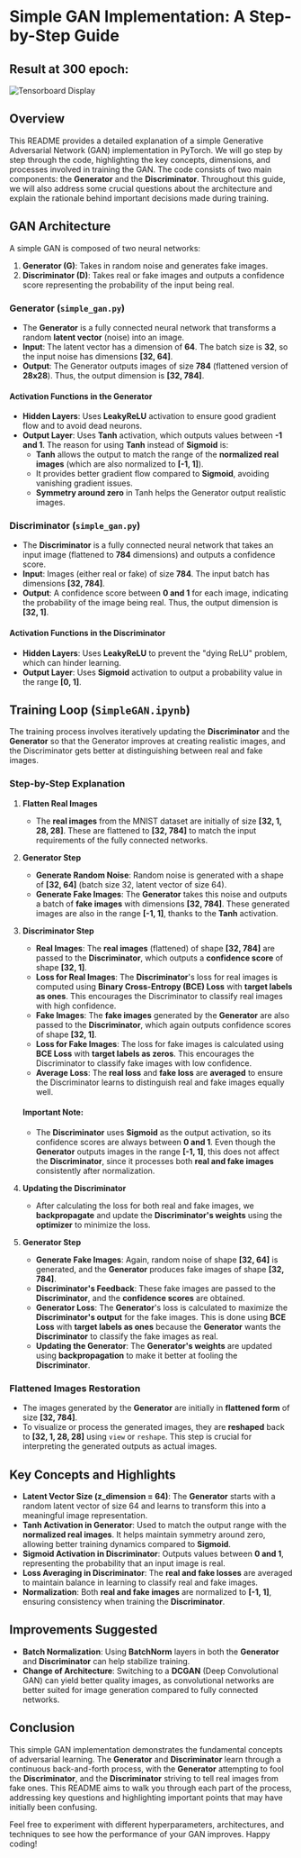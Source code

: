 # Simple GAN Implementation: A Step-by-Step Guide

## Result at 300 epoch:

![Tensorboard Display](generative_adversarial_network/step_300.png)
## Overview
This README provides a detailed explanation of a simple Generative Adversarial Network (GAN) implementation in PyTorch. We will go step by step through the code, highlighting the key concepts, dimensions, and processes involved in training the GAN. The code consists of two main components: the **Generator** and the **Discriminator**. Throughout this guide, we will also address some crucial questions about the architecture and explain the rationale behind important decisions made during training.

## GAN Architecture
A simple GAN is composed of two neural networks:
1. **Generator (G)**: Takes in random noise and generates fake images.
2. **Discriminator (D)**: Takes real or fake images and outputs a confidence score representing the probability of the input being real.

### Generator (`simple_gan.py`)
- The **Generator** is a fully connected neural network that transforms a random **latent vector** (noise) into an image.
- **Input**: The latent vector has a dimension of **64**. The batch size is **32**, so the input noise has dimensions **[32, 64]**.
- **Output**: The Generator outputs images of size **784** (flattened version of **28x28**). Thus, the output dimension is **[32, 784]**.

#### Activation Functions in the Generator
- **Hidden Layers**: Uses **LeakyReLU** activation to ensure good gradient flow and to avoid dead neurons.
- **Output Layer**: Uses **Tanh** activation, which outputs values between **-1 and 1**. The reason for using **Tanh** instead of **Sigmoid** is:
  - **Tanh** allows the output to match the range of the **normalized real images** (which are also normalized to **[-1, 1]**).
  - It provides better gradient flow compared to **Sigmoid**, avoiding vanishing gradient issues.
  - **Symmetry around zero** in Tanh helps the Generator output realistic images.

### Discriminator (`simple_gan.py`)
- The **Discriminator** is a fully connected neural network that takes an input image (flattened to **784** dimensions) and outputs a confidence score.
- **Input**: Images (either real or fake) of size **784**. The input batch has dimensions **[32, 784]**.
- **Output**: A confidence score between **0 and 1** for each image, indicating the probability of the image being real. Thus, the output dimension is **[32, 1]**.

#### Activation Functions in the Discriminator
- **Hidden Layers**: Uses **LeakyReLU** to prevent the "dying ReLU" problem, which can hinder learning.
- **Output Layer**: Uses **Sigmoid** activation to output a probability value in the range **[0, 1]**.

## Training Loop (`SimpleGAN.ipynb`)
The training process involves iteratively updating the **Discriminator** and the **Generator** so that the Generator improves at creating realistic images, and the Discriminator gets better at distinguishing between real and fake images.

### Step-by-Step Explanation
1. **Flatten Real Images**
   - The **real images** from the MNIST dataset are initially of size **[32, 1, 28, 28]**. These are flattened to **[32, 784]** to match the input requirements of the fully connected networks.

2. **Generator Step**
   - **Generate Random Noise**: Random noise is generated with a shape of **[32, 64]** (batch size 32, latent vector of size 64).
   - **Generate Fake Images**: The **Generator** takes this noise and outputs a batch of **fake images** with dimensions **[32, 784]**. These generated images are also in the range **[-1, 1]**, thanks to the **Tanh** activation.

3. **Discriminator Step**
   - **Real Images**: The **real images** (flattened) of shape **[32, 784]** are passed to the **Discriminator**, which outputs a **confidence score** of shape **[32, 1]**.
   - **Loss for Real Images**: The **Discriminator**'s loss for real images is computed using **Binary Cross-Entropy (BCE) Loss** with **target labels as ones**. This encourages the Discriminator to classify real images with high confidence.
   - **Fake Images**: The **fake images** generated by the **Generator** are also passed to the **Discriminator**, which again outputs confidence scores of shape **[32, 1]**.
   - **Loss for Fake Images**: The loss for fake images is calculated using **BCE Loss** with **target labels as zeros**. This encourages the Discriminator to classify fake images with low confidence.
   - **Average Loss**: The **real loss** and **fake loss** are **averaged** to ensure the Discriminator learns to distinguish real and fake images equally well.

   #### Important Note:
   - The **Discriminator** uses **Sigmoid** as the output activation, so its confidence scores are always between **0 and 1**. Even though the **Generator** outputs images in the range **[-1, 1]**, this does not affect the **Discriminator**, since it processes both **real and fake images** consistently after normalization.

4. **Updating the Discriminator**
   - After calculating the loss for both real and fake images, we **backpropagate** and update the **Discriminator's weights** using the **optimizer** to minimize the loss.

5. **Generator Step**
   - **Generate Fake Images**: Again, random noise of shape **[32, 64]** is generated, and the **Generator** produces fake images of shape **[32, 784]**.
   - **Discriminator's Feedback**: These fake images are passed to the **Discriminator**, and the **confidence scores** are obtained.
   - **Generator Loss**: The **Generator**'s loss is calculated to maximize the **Discriminator's output** for the fake images. This is done using **BCE Loss** with **target labels as ones** because the **Generator** wants the **Discriminator** to classify the fake images as real.
   - **Updating the Generator**: The **Generator's weights** are updated using **backpropagation** to make it better at fooling the **Discriminator**.

### Flattened Images Restoration
- The images generated by the **Generator** are initially in **flattened form** of size **[32, 784]**.
- To visualize or process the generated images, they are **reshaped** back to **[32, 1, 28, 28]** using `view` or `reshape`. This step is crucial for interpreting the generated outputs as actual images.

## Key Concepts and Highlights
- **Latent Vector Size (z_dimension = 64)**: The **Generator** starts with a random latent vector of size 64 and learns to transform this into a meaningful image representation.
- **Tanh Activation in Generator**: Used to match the output range with the **normalized real images**. It helps maintain symmetry around zero, allowing better training dynamics compared to **Sigmoid**.
- **Sigmoid Activation in Discriminator**: Outputs values between **0 and 1**, representing the probability that an input image is real.
- **Loss Averaging in Discriminator**: The **real and fake losses** are averaged to maintain balance in learning to classify real and fake images.
- **Normalization**: Both **real and fake images** are normalized to **[-1, 1]**, ensuring consistency when training the **Discriminator**.

## Improvements Suggested
- **Batch Normalization**: Using **BatchNorm** layers in both the **Generator** and **Discriminator** can help stabilize training.
- **Change of Architecture**: Switching to a **DCGAN** (Deep Convolutional GAN) can yield better quality images, as convolutional networks are better suited for image generation compared to fully connected networks.

## Conclusion
This simple GAN implementation demonstrates the fundamental concepts of adversarial learning. The **Generator** and **Discriminator** learn through a continuous back-and-forth process, with the **Generator** attempting to fool the **Discriminator**, and the **Discriminator** striving to tell real images from fake ones. This README aims to walk you through each part of the process, addressing key questions and highlighting important points that may have initially been confusing.

Feel free to experiment with different hyperparameters, architectures, and techniques to see how the performance of your GAN improves. Happy coding!

